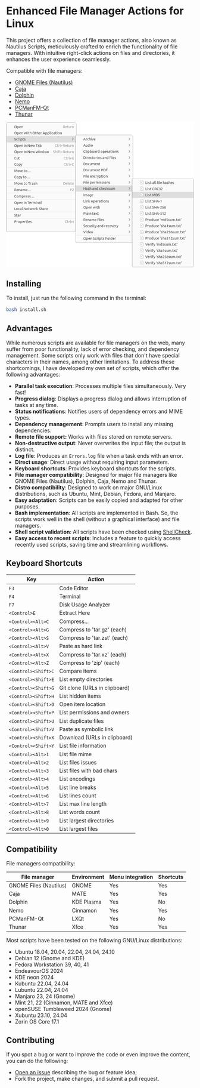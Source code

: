 # Enhanced File Manager Actions for Linux

This project offers a collection of file manager actions, also known as Nautilus Scripts, meticulously crafted to enrich the functionality of file managers. With intuitive right-click actions on files and directories, it enhances the user experience seamlessly.

Compatible with file managers:

- [GNOME Files (Nautilus)](https://gitlab.gnome.org/GNOME/nautilus)
- [Caja](https://github.com/mate-desktop/caja)
- [Dolphin](https://github.com/KDE/dolphin)
- [Nemo](https://github.com/linuxmint/nemo)
- [PCManFM-Qt](https://github.com/lxqt/pcmanfm-qt)
- [Thunar](https://gitlab.xfce.org/xfce/thunar)

![screenshot](.assets/screenshot.png)

## Installing

To install, just run the following command in the terminal:

```sh
bash install.sh
```

## Advantages

While numerous scripts are available for file managers on the web, many suffer from poor functionality, lack of error checking, and dependency management. Some scripts only work with files that don't have special characters in their names, among other limitations. To address these shortcomings, I have developed my own set of scripts, which offer the following advantages:

- **Parallel task execution**: Processes multiple files simultaneously. Very fast!
- **Progress dialog**: Displays a progress dialog and allows interruption of tasks at any time.
- **Status notifications**: Notifies users of dependency errors and MIME types.
- **Dependency management**: Prompts users to install any missing dependencies.
- **Remote file support:** Works with files stored on remote servers.
- **Non-destructive output**: Never overwrites the input file; the output is distinct.
- **Log file**: Produces an `Errors.log` file when a task ends with an error.
- **Direct usage**: Direct usage without requiring input parameters.
- **Keyboard shortcuts**: Provides keyboard shortcuts for the scripts.
- **File manager compatibility**: Designed for major file managers like GNOME Files (Nautilus), Dolphin, Caja, Nemo and Thunar.
- **Distro compatibility**: Designed to work on major GNU/Linux distributions, such as Ubuntu, Mint, Debian, Fedora, and Manjaro.
- **Easy adaptation**: Scripts can be easily copied and adapted for other purposes.
- **Bash implementation**: All scripts are implemented in Bash. So, the scripts work well in the shell (without a graphical interface) and file managers.
- **Shell script validation**: All scripts have been checked using [ShellCheck](https://github.com/koalaman/shellcheck).
- **Easy access to recent scripts**: Includes a feature to quickly access recently used scripts, saving time and streamlining workflows.

## Keyboard Shortcuts

| Key                 | Action                        |
| ------------------- | ----------------------------- |
| `F3`                | Code Editor                   |
| `F4`                | Terminal                      |
| `F7`                | Disk Usage Analyzer           |
| `<Control>E`        | Extract Here                  |
| `<Control><Alt>C`   | Compress...                   |
| `<Control><Alt>G`   | Compress to 'tar.gz' (each)   |
| `<Control><Alt>S`   | Compress to 'tar.zst' (each)  |
| `<Control><Alt>V`   | Paste as hard link            |
| `<Control><Alt>X`   | Compress to 'tar.xz' (each)   |
| `<Control><Alt>Z`   | Compress to 'zip' (each)      |
| `<Control><Shift>C` | Compare items                 |
| `<Control><Shift>E` | List empty directories        |
| `<Control><Shift>G` | Git clone (URLs in clipboard) |
| `<Control><Shift>H` | List hidden items             |
| `<Control><Shift>O` | Open item location            |
| `<Control><Shift>P` | List permissions and owners   |
| `<Control><Shift>U` | List duplicate files          |
| `<Control><Shift>V` | Paste as symbolic link        |
| `<Control><Shift>X` | Download (URLs in clipboard)  |
| `<Control><Shift>Y` | List file information         |
| `<Control><Alt>1`   | List file mime                |
| `<Control><Alt>2`   | List files issues             |
| `<Control><Alt>3`   | List files with bad chars     |
| `<Control><Alt>4`   | List encodings                |
| `<Control><Alt>5`   | List line breaks              |
| `<Control><Alt>6`   | List lines count              |
| `<Control><Alt>7`   | List max line length          |
| `<Control><Alt>8`   | List words count              |
| `<Control><Alt>9`   | List largest directories      |
| `<Control><Alt>0`   | List largest files            |

## Compatibility

File managers compatibility:

| File manager           | Environment | Menu integration | Shortcuts |
| ---------------------- | ----------- | ---------------- | --------- |
| GNOME Files (Nautilus) | GNOME       | Yes              | Yes       |
| Caja                   | MATE        | Yes              | Yes       |
| Dolphin                | KDE Plasma  | Yes              | No        |
| Nemo                   | Cinnamon    | Yes              | Yes       |
| PCManFM-Qt             | LXQt        | Yes              | No        |
| Thunar                 | Xfce        | Yes              | Yes       |

Most scripts have been tested on the following GNU/Linux distributions:

- Ubuntu 18.04, 20.04, 22.04, 24.04, 24.10
- Debian 12 (Gnome and KDE)
- Fedora Workstation 39, 40, 41
- EndeavourOS 2024
- KDE neon 2024
- Kubuntu 22.04, 24.04
- Lubuntu 22.04, 24.04
- Manjaro 23, 24 (Gnome)
- Mint 21, 22 (Cinnamon, MATE and Xfce)
- openSUSE Tumbleweed 2024 (Gnome)
- Xubuntu 23.10, 24.04
- Zorin OS Core 17.1

## Contributing

If you spot a bug or want to improve the code or even improve the content, you can do the following:

- [Open an issue](https://github.com/cfgnunes/nautilus-scripts/issues/new)
  describing the bug or feature idea;
- Fork the project, make changes, and submit a pull request.
